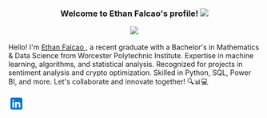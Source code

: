  
<h3 align="center">
  Welcome to Ethan Falcao's profile!
    <img src="https://media.giphy.com/media/hvRJCLFzcasrR4ia7z/giphy.gif" width="28">
</h3> 

<!-- Typing SVG - https://readme-typing-svg.herokuapp.com/demo/ -->
<p align="center" style="text-align: center;">
  <a href="https://git.io/typing-svg">
    <img src="https://readme-typing-svg.herokuapp.com?lines=I+am+Ethan+Falcao;Data+Science;Mathematical+Sciences">
  </a>
</p>      

  
<p>
  Hello! I'm <a href="http://ethanfalcao.github.io/">Ethan Falcao </a>, a recent graduate with a Bachelor's in Mathematics & Data Science from Worcester Polytechnic Institute. Expertise in machine learning, algorithms, and statistical analysis. Recognized for projects in sentiment analysis and crypto optimization. Skilled in Python, SQL, Power BI, and more. Let's collaborate and innovate together! 🔍📊💻
</p>

<!-- social -->                    
 <p align="center">
  <!--
   <a href="http://ethanfalcao.github.io/images/Ethan_Vaz_Falcao_resume.pdf"><img width="32px" alt="Portfolio" src="./cv.png"/></a>
  &#8287;&#8287;&#8287;&#8287;&#8287; -->  
  
  <a href="https://www.linkedin.com/in/ethan-falcao/" alt="LinkedIN"><img width="32px" src="./img/linked.png"/></a>
  &#8287;&#8287;&#8287;&#8287;&#8287;
</p>


